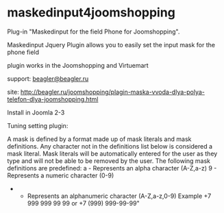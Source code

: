 # maskedinput4joomshopping
Plug-in "Maskedinput for the field Phone for Joomshopping".

Maskedinput Jquery Plugin allows you to easily set the input mask for the phone field

plugin works in the Joomshopping and Virtuemart 

support: beagler@beagler.ru 

site: http://beagler.ru/joomshopping/plagin-maska-vvoda-dlya-polya-telefon-dlya-joomshopping.html

Install in Joomla 2-3

Tuning setting plugin:

A mask is defined by a format made up of mask literals and mask definitions. 
Any character not in the definitions list below is considered a mask literal. 
Mask literals will be automatically entered for the user as they type and will not be able to be removed by the user.
The following mask definitions are predefined:
a - Represents an alpha character (A-Z,a-z)
9 - Represents a numeric character (0-9)
* - Represents an alphanumeric character (A-Z,a-z,0-9)
Example +7 999 999 99 99 or +7 (999) 999-99-99"
